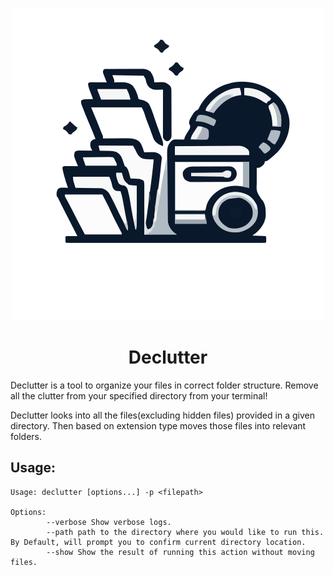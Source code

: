 <p align="center">
 <img src="docs/resources/logo.svg">
</p>
<h1 align="center">Declutter</h1>

Declutter is a tool to organize your files in correct folder structure.
Remove all the clutter from your specified directory from your terminal!

Declutter looks into all the files(excluding hidden files) provided in a given directory. Then based on extension type moves those files into relevant folders.

## Usage:

```
Usage: declutter [options...] -p <filepath>

Options: 
        --verbose Show verbose logs.
        --path path to the directory where you would like to run this. By Default, will prompt you to confirm current directory location.
        --show Show the result of running this action without moving files.
```

